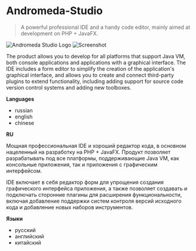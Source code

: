 # Andromeda-Studio
>A powerful professional IDE and a handy code editor, mainly aimed at development on PHP + JavaFX.

![Andromeda Studio Logo](https://pp.userapi.com/c844417/v844417317/6fd76/wC57AIQj6fU.jpg)
![Screenshot](https://pp.userapi.com/c846122/v846122218/6dde2/bv2gAOtgP-M.jpg)

The product allows you to develop for all platforms that support Java VM, both console applications and applications
with a graphical interface. The IDE includes a form editor to simplify the creation of the application's graphical interface, and allows you to create and connect third-party plugins to extend functionality, including adding support for source code version control systems and adding new toolboxes. 

**Languages**

- russian
- english
- chinese

**RU**

Мощная профессиональная IDE и хороший редактор кода, в основном нацеленный на разработку на PHP + JavaFX. Продукт позволяет разрабатывать под все платформы, поддерживающие Java VM, как консольные приложения, так и приложения с графическим интерфейсом. 

IDE включает в себя редактор форм для упрощения создания графического интерфейса приложения, а также позволяет создавать и подключать сторонние плагины для расширения функциональности, включая добавление поддержки систем контроля версий исходного кода и добавление новых наборов инструментов. 

**Языки**

- русский
- английский
- китайский
